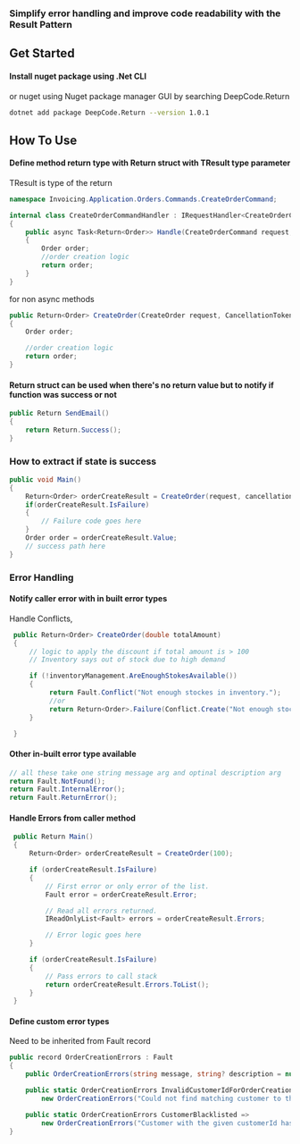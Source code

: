 ### Simplify error handling and improve code readability with the Result Pattern

## Get Started

#### Install nuget package using .Net CLI

or nuget using Nuget package manager GUI by searching DeepCode.Return
```bash
dotnet add package DeepCode.Return --version 1.0.1
```
## How To Use
#### Define method return type with Return struct with TResult type parameter

TResult is type of the return

```csharp
namespace Invoicing.Application.Orders.Commands.CreateOrderCommand;

internal class CreateOrderCommandHandler : IRequestHandler<CreateOrderCommand, Return<Order>>
{
    public async Task<Return<Order>> Handle(CreateOrderCommand request, CancellationToken cancellationToken)
    {
        Order order;
        //order creation logic
        return order;
    }
}
```
for non async methods
```csharp
public Return<Order> CreateOrder(CreateOrder request, CancellationToken cancellationToken)
{
    Order order;

    //order creation logic
    return order;
}
```
#### Return struct can be used when there's no return value but to notify if function was success or not

```csharp
public Return SendEmail()
{
    return Return.Success();
}
```
### How to extract if state is success

```csharp
public void Main()
{
    Return<Order> orderCreateResult = CreateOrder(request, cancellationToken);
    if(orderCreateResult.IsFailure)
    {
        // Failure code goes here
    }
    Order order = orderCreateResult.Value;
    // success path here
}
```

### Error Handling

#### Notify caller error with in built error types

Handle Conflicts,

```csharp
 public Return<Order> CreateOrder(double totalAmount)
 {
     // logic to apply the discount if total amount is > 100
     // Inventory says out of stock due to high demand

     if (!inventoryManagement.AreEnoughStokesAvailable())
     {
          return Fault.Conflict("Not enough stockes in inventory.");
          //or
          return Return<Order>.Failure(Conflict.Create("Not enough stockes in inventory."));
     }

 }
```
#### Other in-built error type available

```csharp
// all these take one string message arg and optinal description arg
return Fault.NotFound();
return Fault.InternalError();
return Fault.ReturnError();
```

#### Handle Errors from caller method

```csharp
 public Return Main()
 {
     Return<Order> orderCreateResult = CreateOrder(100);

     if (orderCreateResult.IsFailure)
     {
         // First error or only error of the list.
         Fault error = orderCreateResult.Error;

         // Read all errors returned.
         IReadOnlyList<Fault> errors = orderCreateResult.Errors;

         // Error logic goes here
     }

     if (orderCreateResult.IsFailure)
     {
         // Pass errors to call stack
         return orderCreateResult.Errors.ToList();
     }
 }
```

#### Define custom error types

Need to be inherited from Fault record
```csharp
public record OrderCreationErrors : Fault
{
    public OrderCreationErrors(string message, string? description = null) : base(message, description) { }

    public static OrderCreationErrors InvalidCustomerIdForOrderCreation =>
        new OrderCreationErrors("Could not find matching customer to the given customerId.");

    public static OrderCreationErrors CustomerBlacklisted =>
        new OrderCreationErrors("Customer with the given customerId has been blacklisted.");
}
```

